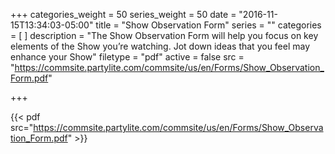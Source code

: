 +++
categories_weight = 50
series_weight = 50
date = "2016-11-15T13:34:03-05:00"
title = "Show Observation Form"
series = ""
categories = [
]
description = "The Show Observation Form will help you focus on key elements of the Show you’re watching. Jot down ideas that you feel may enhance your Show"
filetype = "pdf"
active = false
src = "https://commsite.partylite.com/commsite/us/en/Forms/Show_Observation_Form.pdf"

+++

{{< pdf src="https://commsite.partylite.com/commsite/us/en/Forms/Show_Observation_Form.pdf" >}}
